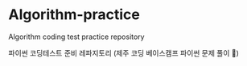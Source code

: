 # Algorithm-practice
Algorithm coding test practice repository

파이썬 코딩테스트 준비 레파지토리
(제주 코딩 베이스캠프 파이썬 문제 풀이 :ocean:)
